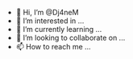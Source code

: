 - 👋 Hi, I’m @Dj4neM
- 👀 I’m interested in ...
- 🌱 I’m currently learning ...
- 💞️ I’m looking to collaborate on ...
- 📫 How to reach me ...

<!---
Dj4neM/Dj4neM is a ✨ special ✨ repository because its `README.md` (this file) appears on your GitHub profile.
You can click the Preview link to take a look at your changes.
--->
